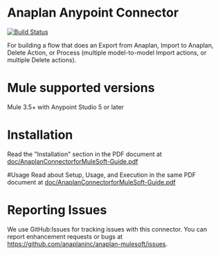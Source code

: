 # Anaplan Anypoint Connector

[![Build Status](https://travis-ci.org/anaplaninc/anaplan-mulesoft.svg?branch=master)](https://travis-ci.org/anaplaninc/anaplan-mulesoft)

For building a flow that does an Export from Anaplan, Import to Anaplan, Delete Action, or Process (multiple model-to-model Import actions, or multiple Delete actions).

# Mule supported versions
Mule 3.5+ with Anypoint Studio 5 or later

# Installation 
Read the "Installation" section in the PDF document at [doc/AnaplanConnectorforMuleSoft-Guide.pdf](https://github.com/anaplaninc/anaplan-mulesoft/blob/master/doc/AnaplanConnectorforMuleSoft-Guide.pdf)

#Usage
Read about Setup, Usage, and Execution in the same PDF document at [doc/AnaplanConnectorforMuleSoft-Guide.pdf](https://github.com/anaplaninc/anaplan-mulesoft/blob/master/doc/AnaplanConnectorforMuleSoft-Guide.pdf)

# Reporting Issues
We use GitHub:Issues for tracking issues with this connector. You can report enhancement requests or bugs at https://github.com/anaplaninc/anaplan-mulesoft/issues.